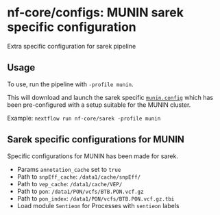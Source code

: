 # nf-core/configs: MUNIN sarek specific configuration

Extra specific configuration for sarek pipeline

## Usage

To use, run the pipeline with `-profile munin`.

This will download and launch the sarek specific [`munin.config`](../../../conf/pipeline/sarek/munin.config) which has been pre-configured with a setup suitable for the MUNIN cluster.

Example: `nextflow run nf-core/sarek -profile munin`

## Sarek specific configurations for MUNIN

Specific configurations for MUNIN has been made for sarek.

* Params `annotation_cache` set to `true`
* Path to `snpEff_cache`: `/data1/cache/snpEff/`
* Path to `vep_cache`: `/data1/cache/VEP/`
* Path to `pon`: `/data1/PON/vcfs/BTB.PON.vcf.gz`
* Path to `pon_index`: `/data1/PON/vcfs/BTB.PON.vcf.gz.tbi`
* Load module `Sentieon` for Processes with `sentieon` labels
